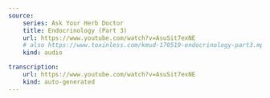```yaml
---
source:
    series: Ask Your Herb Doctor
    title: Endocrinology (Part 3)
    url: https://www.youtube.com/watch?v=AsuSit7exNE
    # also https://www.toxinless.com/kmud-170519-endocrinology-part3.mp3
    kind: audio 

transcription:
    url: https://www.youtube.com/watch?v=AsuSit7exNE
    kind: auto-generated
---
```

